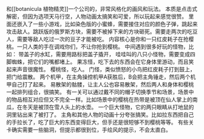 和[[botanicula 植物精灵]]一个公司的，非常风格化的画风和玩法。
本质是点击式解密，但因为选项天马行空，人物动画太搞笑和可爱，所以玩起来感觉很赞。
里面还嵌入了一些小游戏，比如染色版的小蜜蜂，需要接住对应的颜色子弹，跳起来攻击敌人。跳跃版的俄罗斯方块，需要不被掉下来的方块砸死。需要走两次的吃豆人，需要等敌人吃过一次的豆子才能被吃。
内容核心是你和一只红皮耗子在抢樱桃。一只人类的手在调戏你们，不让你抢到樱桃。
中间遇到很多好玩的怪物，比如：
带盖子的水缸，需要用路标把盖子撬开，
哇哇叫的八只小怪物，需要变成四脚蜘蛛，把它们的嘴都堵上。
果冻怪，吃下去的东西会在它身体里游动，而且笑起来声音很魔性。
樱桃怪，吃人。
门怪，类似愤怒的小鸟把红皮耗子打到鼓上，把门给震散。
两个机甲，在主角操控机甲A获胜后，B会把主角锤走，然后两个机甲自己打了起来。
易散架的骷髅，让主人公也容易散架，然后两人和身体和樱桃一起排列组合，很搞笑。
有一关可以通过戴不同的帽子切换季节和场景，场景中的物品相互对应但又不完全一样。比如场景中的樱桃在热带是被顶在仙人掌上的南瓜，在冬天是被顶在雪人头上的水壶。
一个巨大怪物，它的两只眼睛从打地鼠的洞里钻出来了被打了。
主角和其他人物的动画十分夸张搞笑。比如拉东西把自己的手拉长了，吃了巨大的东西变得巨大，但手还是很短够不到樱桃等等。
有些关卡确实需要一些脑洞，但提示都很到位，手绘风的提示，不会太直白。